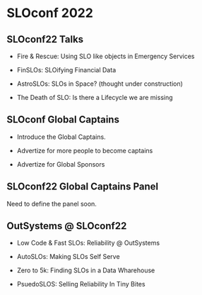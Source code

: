 # SLOconf 2022

## SLOconf22 Talks

- Fire & Rescue: Using SLO like objects in Emergency Services

- FinSLOs: SLOifying Financial Data

- AstroSLOs: SLOs in Space? (thought under construction) 

- The Death of SLO: Is there a Lifecycle we are missing

## SLOconf Global Captains

- Introduce the Global Captains.

- Advertize for more people to become captains

- Advertize for Global Sponsors

## SLOconf22 Global Captains Panel

Need to define the panel soon. 

## OutSystems @ SLOconf22
  
- Low Code & Fast SLOs: Reliability @ OutSystems

- AutoSLOs: Making SLOs Self Serve

- Zero to 5k: Finding SLOs in a Data Wharehouse

- PsuedoSLOS: Selling Reliability In Tiny Bites

